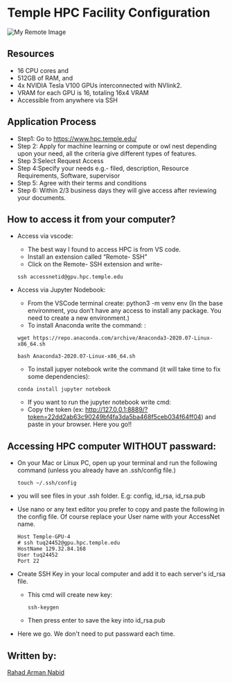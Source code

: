 # Temple HPC Facility Configuration
![My Remote Image](https://www.giving.temple.edu/s/705/images/editor/1_giving_site/fye2020/thumb/cst_formal_red_black_600.jpg)

## Resources
- 16 CPU cores and 
- 512GB of RAM, and 
- 4x NVIDIA Tesla V100 GPUs interconnected with NVlink2.
- VRAM for each GPU is 16, totaling  16x4 VRAM
- Accessible from anywhere via SSH


## Application Process

- Step1: Go to https://www.hpc.temple.edu/ 
- Step 2: Apply for machine learning or compute or owl nest depending upon your need, all the criteria give different types of features.
- Step 3:Select Request Access
- Step 4:Specify your needs e.g.-  filed, description, Resource Requirements, Software, supervisor
- Step 5: Agree with their terms and conditions
- Step 6: Within 2/3 business days they will give access after reviewing your documents.


## How to access it from your computer?

- Access via vscode:
    - The best way I found to access HPC is from VS code.
    - Install an extension called “Remote- SSH”
    - Click on the Remote- SSH extension and write- 
    ```
    ssh accessnetid@gpu.hpc.temple.edu
    ```
- Access via Jupyter Nodebook:
    - From the VSCode terminal create: python3 -m venv env (In the base environment, you don’t have any access to install any package. You need to create a new environment.)
    - To install Anaconda write the command: : 
    ```
    wget https://repo.anaconda.com/archive/Anaconda3-2020.07-Linux-x86_64.sh
    ```

    ```
    bash Anaconda3-2020.07-Linux-x86_64.sh
    ```
    - To install jupyer notebook write the command  (it will take time to fix some dependencies): 
    ```
    conda install jupyter notebook
    ```
    - If you want to run the jupyter notebook write cmd: 
    - Copy the token (ex: http://127.0.0.1:8889/?token=22dd2ab63c90249bf4fa3da5ba468f5ceb034f64ff04)  and paste in your browser. Here you go!!

## Accessing HPC computer WITHOUT passward: 
- On your Mac or Linux PC, open up your terminal and run the following command (unless you already have an .ssh/config file.)
    ```
    touch ~/.ssh/config
    ```
- you will see files in your .ssh folder. E.g: config, id_rsa, id_rsa.pub

- Use nano or any text editor you prefer to copy and paste the following in the config file. Of course replace your User name with your AccessNet name.
    ```
    Host Temple-GPU-4
    # ssh tuq24452@gpu.hpc.temple.edu
    HostName 129.32.84.168
    User tuq24452
    Port 22
    ```
- Create SSH Key in your local computer and add it to each server's id_rsa file.
    - This cmd will create new key:
        ```
        ssh-keygen
        ```
    - Then press enter to save the key into id_rsa.pub 
- Here we go. We don't need to put passward each time. 


## Written by:

[Rahad Arman Nabid](https://rahadarmannabid.github.io/rahadarmannabid/index.html)